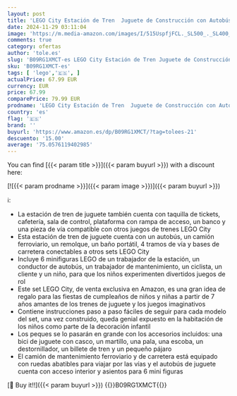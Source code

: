 ```yaml
---
layout: post
title: 'LEGO City Estación de Tren  Juguete de Construcción con Autobús  Camión  Vías  Bases de Carretera y Paso a Nivel  Compatibles con Otros Sets de City  Regalo para Niños y Niñas a partir de 7 Años 60335'
date: 2024-11-29 03:11:04
image: 'https://m.media-amazon.com/images/I/515UspfjFCL._SL500_._SL400_.jpg'
comments: true
category: ofertas
author: 'tole.es'
slug: 'B09RG1XMCT-es LEGO City Estación de Tren Juguete de Construcción con...'
sku: 'B09RG1XMCT-es'
tags: [ 'lego','🇪🇸', ]
actualPrice: 67.99 EUR
currency: EUR
price: 67.99
comparePrice: 79.99 EUR
prodname: 'LEGO City Estación de Tren  Juguete de Construcción con Autobús  Camión  Vías  Bases de Carretera y Paso a Nivel  Compatibles con Otros Sets de City  Regalo para Niños y Niñas a partir de 7 Años 60335'
country: 'es'
flag: '🇪🇸'
brand: ''
buyurl: 'https://www.amazon.es/dp/B09RG1XMCT/?tag=tolees-21'
descuento: '15.00'
average: '75.0576119402985'
---
```


You can find [{{< param title >}}]({{< param buyurl >}}) with a discount here:

[![{{< param prodname >}}]({{< param image >}})]({{< param buyurl >}})

ℹ️:

- La estación de tren de juguete también cuenta con taquilla de tickets, cafetería, sala de control, plataforma con rampa de acceso, un banco y una pieza de vía compatible con otros juegos de trenes LEGO City
- Esta estación de tren de juguete cuenta con un autobús, un camión ferroviario, un remolque, un baño portátil, 4 tramos de vía y bases de carretera conectables a otros sets LEGO City
- Incluye 6 minifiguras LEGO de un trabajador de la estación, un conductor de autobús, un trabajador de mantenimiento, un ciclista, un cliente y un niño, para que los niños experimenten divertidos juegos de rol
- Este set LEGO City, de venta exclusiva en Amazon, es una gran idea de regalo para las fiestas de cumpleaños de niños y niñas a partir de 7 años amantes de los trenes de juguete y los juegos imaginativos
- Contiene instrucciones paso a paso fáciles de seguir para cada modelo del set, una vez construido, queda genial expuesto en la habitación de los niños como parte de la decoración infantil
- Los peques se lo pasarán en grande con los accesorios incluidos: una bici de juguete con casco, un martillo, una pala, una escoba, un destornillador, un billete de tren y un pequeño pájaro
- El camión de mantenimiento ferroviario y de carretera está equipado con ruedas abatibles para viajar por las vías y el autobús de juguete cuenta con acceso interior y asientos para 6 mini figuras

[🛒 Buy it!!]({{< param buyurl >}})
{{<world>}}B09RG1XMCT{{</world>}}
